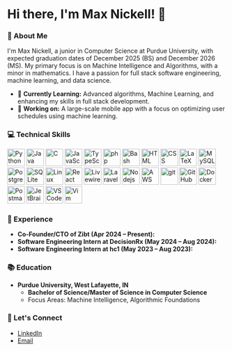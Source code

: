 # Hi there, I'm Max Nickell! 👋 

### 🚀 About Me

I'm Max Nickell, a junior in Computer Science at Purdue University, with expected graduation dates of December 2025 (BS) and December 2026 (MS). My primary focus is on Machine Intelligence and Algorithms, with a minor in mathematics. I have a passion for full stack software engineering, machine learning, and data science.

- 🌱 **Currently Learning:** Advanced algorithms, Machine Learning, and enhancing my skills in full stack development.
- 🔭 **Working on:** A large-scale mobile app with a focus on optimizing user schedules using machine learning.

### 💻 Technical Skills
<img src="https://cdn.jsdelivr.net/gh/devicons/devicon@2.16.0/icons/python/python-original.svg" alt="Python" width="40" height="40"/> <img src="https://cdn.jsdelivr.net/gh/devicons/devicon@2.16.0/icons/java/java-original.svg" alt="Java" width="40" height="40"/> <img src="https://cdn.jsdelivr.net/gh/devicons/devicon@2.16.0/icons/c/c-original.svg" alt="C" width="40" height="40"/> <img src="https://cdn.jsdelivr.net/gh/devicons/devicon@2.16.0/icons/javascript/javascript-original.svg" alt="JavaScript" width="40" height="40"/> <img src="https://cdn.jsdelivr.net/gh/devicons/devicon@2.16.0/icons/typescript/typescript-original.svg" alt="TypeScript" width="40" height="40"/> <img src="https://cdn.jsdelivr.net/gh/devicons/devicon@2.16.0/icons/php/php-original.svg" alt="php" width="40" height="40"/> <img src="https://cdn.jsdelivr.net/gh/devicons/devicon@2.16.0/icons/bash/bash-original.svg" alt="Bash" width="40" height="40"/> <img src="https://cdn.jsdelivr.net/gh/devicons/devicon@2.16.0/icons/html5/html5-original.svg" alt="HTML" width="40" height="40"/> <img src="https://cdn.jsdelivr.net/gh/devicons/devicon@2.16.0/icons/css3/css3-original.svg" alt="CSS" width="40" height="40"/> <img src="https://cdn.jsdelivr.net/gh/devicons/devicon@2.16.0/icons/latex/latex-original.svg" alt="LaTeX" width="40" height="40"/> <img src="https://cdn.jsdelivr.net/gh/devicons/devicon@2.16.0/icons/mysql/mysql-original.svg" alt="MySQL" width="40" height="40"/> <img src="https://cdn.jsdelivr.net/gh/devicons/devicon@2.16.0/icons/postgresql/postgresql-original.svg" alt="PostgreSQL" width="40" height="40"/> <img src="https://cdn.jsdelivr.net/gh/devicons/devicon@2.16.0/icons/sqlite/sqlite-original.svg" alt="SQLite" width="40" height="40"/> <img src="https://cdn.jsdelivr.net/gh/devicons/devicon@2.16.0/icons/linux/linux-original.svg" alt="Linux" width="40" height="40"/> <img src="https://cdn.jsdelivr.net/gh/devicons/devicon@2.16.0/icons/react/react-original.svg" alt="React" width="40" height="40"/> <img src="https://cdn.jsdelivr.net/gh/devicons/devicon@2.16.0/icons/livewire/livewire-original.svg" alt="Livewire" width="40" height="40"/> <img src="https://cdn.jsdelivr.net/gh/devicons/devicon@2.16.0/icons/laravel/laravel-original.svg" alt="Laravel" width="40" height="40"/> <img src="https://cdn.jsdelivr.net/gh/devicons/devicon@2.16.0/icons/nodejs/nodejs-original.svg" alt="Nodejs" width="40" height="40"/> <img src="https://cdn.jsdelivr.net/gh/devicons/devicon@latest/icons/amazonwebservices/amazonwebservices-original-wordmark.svg" alt="AWS" width="40" height="40"/> <img src="https://cdn.jsdelivr.net/gh/devicons/devicon@2.16.0/icons/git/git-original.svg" alt="git" width="40" height="40"/> <img src="https://cdn.jsdelivr.net/gh/devicons/devicon@2.16.0/icons/github/github-original.svg" alt="GitHub" width="40" height="40"/> <img src="https://cdn.jsdelivr.net/gh/devicons/devicon@2.16.0/icons/docker/docker-original.svg" alt="Docker" width="40" height="40"/> <img src="https://cdn.jsdelivr.net/gh/devicons/devicon@2.16.0/icons/postman/postman-original.svg" alt="Postman" width="40" height="40"/> <img 
src="https://cdn.jsdelivr.net/gh/devicons/devicon@latest/icons/jetbrains/jetbrains-original.svg" alt="JetBrains" width="40" height="40"/> <img
src="https://cdn.jsdelivr.net/gh/devicons/devicon@latest/icons/vscode/vscode-original.svg" alt="VSCode" width="40" height="40"/> <img
src="https://cdn.jsdelivr.net/gh/devicons/devicon@latest/icons/vim/vim-original.svg" alt="Vim" width="40" height="40"/>

### 💼 Experience 
- **Co-Founder/CTO of Zibt (Apr 2024 – Present):**
- **Software Engineering Intern at DecisionRx (May 2024 – Aug 2024):**
- **Software Engineering Intern at hc1 (May 2023 – Aug 2023):**

### 📚 Education

- **Purdue University, West Lafayette, IN**
  - **Bachelor of Science/Master of Science in Computer Science** 
  - Focus Areas: Machine Intelligence, Algorithmic Foundations

### 🤝 Let's Connect
- [LinkedIn](https://www.linkedin.com/in/maxnickell)
- [Email](mailto:maxanickell@gmail.com)
